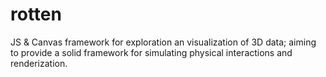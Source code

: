 rotten
======

JS &amp; Canvas framework for exploration an visualization of 3D data; aiming to provide a solid framework for simulating physical interactions and renderization.
